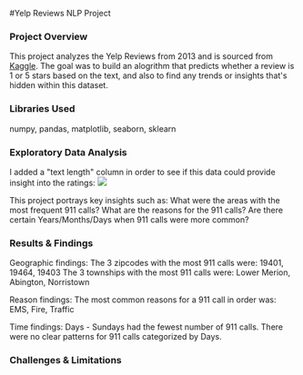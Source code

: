 #Yelp Reviews NLP Project

### Project Overview
This project analyzes the Yelp Reviews from 2013 and is sourced from [Kaggle](https://www.kaggle.com/c/yelp-recsys-2013). The goal was to build an alogrithm that predicts whether a review is 1 or 5 stars based on the text, and also to find any trends or insights that's hidden within this dataset. 

### Libraries Used
numpy, pandas, matplotlib, seaborn, sklearn

### Exploratory Data Analysis
I added a "text length" column in order to see if this data could provide insight into the ratings:
![](NLP_eda.png)




This project portrays key insights such as: 
What were the areas with the most frequent 911 calls?
What are the reasons for the 911 calls? 
Are there certain Years/Months/Days when 911 calls were more common?

### Results & Findings
Geographic findings:
The 3 zipcodes with the most 911 calls were: 19401, 19464, 19403
The 3 townships with the most 911 calls were: Lower Merion, Abington, Norristown 

Reason findings:
The most common reasons for a 911 call in order was: EMS, Fire, Traffic

Time findings:
Days - Sundays had the fewest number of 911 calls. There were no clear patterns for 911 calls categorized by Days. 


### Challenges & Limitations
